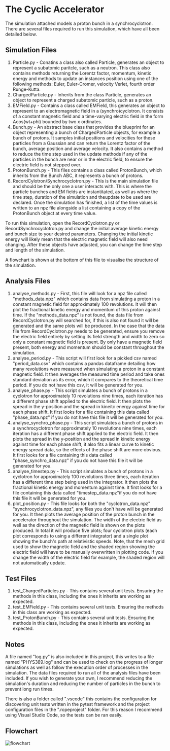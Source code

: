 # The Cyclic Accelerator

The simulation attached models a proton bunch in a synchrocyclotron. There are several files required to run this simulation, which have 
all been detailed below.

Simulation Files
----------------

1. Particle.py - Conatins a class also called Particle, generates an object to represent a subatomic paritcle, such as a neutron. This 
                 class also contains methods returning the Lorentz factor, momentum, kinetic energy and methods to update an instances
                 position using one of the following methods: Euler, Euler-Cromer, velocity Verlet, fourth order Runge-Kutta.
2. ChargedParticle.py - Inherits from the class Particle, generates an object to represent a charged subatomic particle, such as a proton.
3. EMField.py - Contains a class called EMField, this generates an object to represent to an electromagnetic field in a                                   (synchro)cyclotron. It consists of a constant magnetic field and a time-varying electric field in the form Acos(wt+phi)                   bounded by two x ordinates.
4. Bunch.py - An abstract base class that provides the blueprint for an object representing a bunch of ChargedParticle objects, for                     example a bunch of protons. It samples initial positions and velocities for these particles from a Gaussian and can return                 the Lorentz factor of the bunch, average position and average velocity. It also contains a method to reduce the time step                 used in the update methods if any of the particles in the bunch are near or in the electric field, to ensure the electric                 field is not stepped over.
5. ProtonBunch.py - This files contains a class called ProtonBunch, which inherits from the Bunch ABC, it represents a bunch of protons.
6. RecordCylotron/Synchrocyclotron.py - This is the main simulation file and should be the only one a user interacts with. This is where 
                                        the particle bunches and EM fields are instantitated, as well as where the time step, duration of
                                        the simulation and theupdate to be used are declared. Once the simulation has finished, a list of 
                                        the time values is written to an npz file alongside a list containing a copy of the ProtonBunch 
                                        object at every time value.

To run this simulation, open the RecordCyclotron.py or RecordSynchrocyclotron.py and change the initial average kinetic energy and bunch size to your desired parameters. Changing the initial kinetic energy will likely mean that the electric magnetic field will also need changing. After these objects have adjusted, you can change the time step and length of the simulation.

A flowchart is shown at the bottom of this file to visualise the structure of the simulation.

Analysis Files
--------------

1. analyse_methods.py - First, this file will look for a npz file called "methods_data.npz" which contains data from simulating a proton
                        in a constant magnetic field for approximately 100 revolutions. It will then plot the fractional kinetic energy 
                        and momentum of this proton against time. If the "methods_data.npz" is not found, the data file from                                       RecordCyclotron.py will searched for, if this is also not found it will be generated and the same plots will be                           produced. In the case that the data file from RecordCyclotron.py needs to be generated, ensure you remove the                             electric field entirely by setting its field strength and width to zero so only a constant magnetic field is                               present. By only have a magnetic field present, both energy and momentum should be constant throughout the                                 simulation.
2. analyse_period.py - This script will first look for a pickled csv named "period_data.csv" which contains a pandas dataframe detailing
                       how many revolutions were measured when simulating a proton in a constant magnetic field. It then averages the 
                       measured time period and take ones standard deviation as its error, which it compares to the theoretical time                              period.
                       If you do not have this csv, it will be generated for you.
3. analyse_phase.py - This script simulates a bunch of protons in a cyclotron for approximately 10 revolutions nine times, each iteration
                      has a different phase shift applied to the electric field. It then plots the spread in the y-position and the spread
                      in kineitc energy against time for each phase shift. It first looks for a file containing this data called                                 "phase_data.npz" if you do not have this file it will be generated for you.
4. analyse_synchro_phase.py - This script simulates a bunch of protons in a synchrocyclotron for approximately 10 revolutions nine times, 
                              each iteration has a different phase shift applied to the electric field. It then plots the spread in the 
                              y-position and the spread in kineitc energy against time for each phase shift, it also fits a linear curve 
                              to kinetic energy spread data, so the effects of the phase shift are more obvious. It first looks for a file 
                              containing this data called "phase_synchro_data.npz" if you do not have this file it will be generated for                                 you.
5. analyse_timestep.py - This script simulates a bunch of protons in a cyclotron for approximately 100 revolutions three times, each                                iteration has a different time step being used in the integrator. It then plots the fractional kinetic energy                              and momentum against time. It first looks for a file containing this data called "timestep_data.npz"if you do not                          have this file it will be generated for you.
6. plot_position.py - This file looks for both the "cyclotron_data.npz" "synchrocyclotron_data.npz", any files you don't have will be                           generated for you. It then plots the average position of the proton bunch in the accelerator throughout the                               simulation. The width of the electric field as well as the direction of the magnetic field is shown on the plots                           produced. In total it will produce five plots; four cyclotron plots (each plot corresponds to using a different                           integrator) and a single plot showing the bunch's path at relativistic speeds. Note, that the mesh grid used to show                       the magnetic field and the shaded region showing the electric field will have to be manually overwritten in plotting                       code. If you change the width of the electric field for example, the shaded region will not automatically update.

Test Files
----------

1. test_ChargedParticles.py - This contains several unit tests. Ensuring the methods in this class, including the ones it inherits are
                              working as expected.
2. test_EMField.py - This contains several unit tests. Ensuring the methods in this class are working as expected. 
3. test_ProtonBunch.py - This contains several unit tests. Ensuring the methods in this class, including the ones it inherits are
                         working as expected.

Notes
-----

A file named "log.py" is also included in this project, this writes to a file named "PHYS389.log" and can be used to check on the progress
of longer simulations as well as follow the execution order of processes in the simulation. The data files required to run all of the 
analysis files have been included. If you wish to generate your own, I recommend reducing the simulation's duration and reducing the number of particles in the bunch to prevent long run times.

There is also a folder called ".vscode" this contains the configuration for discovering unit tests written in the pytest framework and the 
project configuration files in the ".ropeproject" folder. For this reason I recommend using Visual Studio Code, so the tests can be ran easily.

Flowchart
---------

![flowchart](https://github.com/Lancaster-Physics-Phys389-2020/phys389-2020-project-CRD1998/blob/master/Project/Figures/phys389_synchrocyclotron.png)
